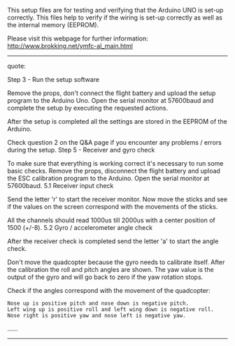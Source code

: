 This setup files are for testing and verifying that the Arduino UNO is set-up correctly.
This files help to verify if the wiring is set-up correctly as well as the internal memory (EEPROM).

Please visit this webpage for further information: http://www.brokking.net/ymfc-al_main.html

---------------------------------------------------
quote:

Step 3 - Run the setup software

Remove the props, don't connect the flight battery and upload the setup program to the Arduino Uno. Open the serial monitor at 57600baud and complete the setup by executing the requested actions.

After the setup is completed all the settings are stored in the EEPROM of the Arduino.

Check question 2 on the Q&A page if you encounter any problems / errors during the setup.
Step 5 - Receiver and gyro check

To make sure that everything is working correct it's necessary to run some basic checks. Remove the props, disconnect the flight battery and upload the ESC calibration program to the Arduino. Open the serial monitor at 57600baud.
5.1 Receiver input check

Send the letter 'r' to start the receiver monitor. Now move the sticks and see if the values on the screen correspond with the movements of the sticks.

All the channels should read 1000us till 2000us with a center position of 1500 (+/-8).
5.2 Gyro / accelerometer angle check

After the receiver check is completed send the letter 'a' to start the angle check.

Don't move the quadcopter because the gyro needs to calibrate itself. After the calibration the roll and pitch angles are shown. The yaw value is the output of the gyro and will go back to zero if the yaw rotation stops.

Check if the angles correspond with the movement of the quadcopter:

    Nose up is positive pitch and nose down is negative pitch.
    Left wing up is positive roll and left wing down is negative roll.
    Nose right is positive yaw and nose left is negative yaw.
......


---------------------------------------------------

